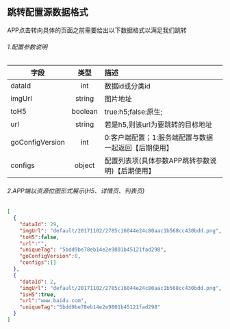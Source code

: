 跳转配置源数据格式
-----
APP点击转向具体的页面之前需要给出以下数据格式以满足我们跳转
###### 1.配置参数说明
| 字段             | 类型      | 描述                                          |
| ------------    |:--------:| :-------------------------------------------- |
| dataId          | int      | 数据id或分类id                                  |
| imgUrl          | string   | 图片地址                                        |
| toH5            | boolean  | true:h5;false:原生;                            |
| url             | string   | 若是h5,则该url为要跳转的目标地址                   |
| goConfigVersion | int      | 0:客户端配置；1:服务端配置与数据一起返回【后期使用】   |
| configs         | object   | 配置列表项(具体参数APP跳转参数说明)【后期使用】       |

###### 2.APP端以资源位图形式展示(H5、详情页、列表页)
```json
[
  {
    "dataId": 29,
    "imgUrl": "default/20171102/2785c16044e24c80aac1b568cc430bdd.png",
    "toH5":false,
    "url":"",
    "uniqueTag": "5bdd9be78eb14e2e9801b45121fad298",
    "goConfigVersion":0,
    "configs":[]
  },
  {
    "dataId": 2,
    "imgUrl": "default/20171102/2785c16044e24c80aac1b568cc430bdd.png",
    "isH5":true,
    "url":"www.baidu.com",
    "uniqueTag":"5bdd9be78eb14e2e9801b45121fad298"
  }
]
```
